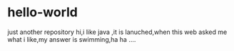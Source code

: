 # hello-world
just another repository
hi,i like java ,it is lanuched,when this web asked me what i like,my answer is swimming,ha ha ....
